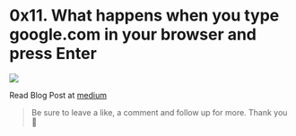 # 0x11. What happens when you type google.com in your browser and press Enter

![](https://s3.amazonaws.com/intranet-projects-files/holbertonschool-sysadmin_devops/298/aJPw3mw.jpg)

Read Blog Post at [medium](https://medium.com/@St-Pardon/what-happens-when-you-type-a-web-address-on-the-browser-and-press-enter-22eada6c9dc2)
> Be sure to leave a like, a comment and follow up for more. Thank you
🥇
